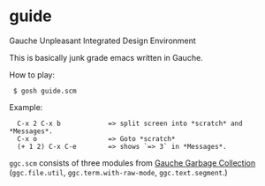 # guide
Gauche Unpleasant Integrated Design Environment

               
This is basically junk grade emacs written in Gauche.

How to play:

     $ gosh guide.scm
     
Example: 
     
      C-x 2 C-x b            => split screen into *scratch* and *Messages*.
      C-x o                  => Goto *scratch*
      (+ 1 2) C-x C-e        => shows `=> 3` in *Messages*.


`ggc.scm` consists of three modules from [Gauche Garbage Collection](http://sourceforge.net/p/gauchegc/code/ci/master/tree/) (`ggc.file.util`, `ggc.term.with-raw-mode`, `ggc.text.segment`.)

